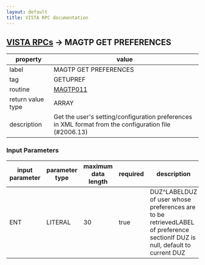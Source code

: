 ```yaml
---
layout: default
title: VISTA RPC documentation
---
```




## [VISTA RPCs](TableOfContent.md) &#8594; MAGTP GET PREFERENCES 

 property | value 
--- | --- 
 label | MAGTP GET PREFERENCES
 tag | GETUPREF
 routine | [MAGTP011](http://code.osehra.org/dox/Routine_MAGTP011_source.html)
 return value type | ARRAY
 description | Get the user's setting/configuration preferences in XML format from the configuration file (#2006.13)

### Input Parameters

| input parameter | parameter type | maximum data length | required | description | 
| --- | --- | --- | --- | --- | 
| ENT | LITERAL | 30 | true | DUZ^LABELDUZ of user whose preferences are to be retrievedLABEL of preference sectionIf DUZ is null, default to current DUZ | 